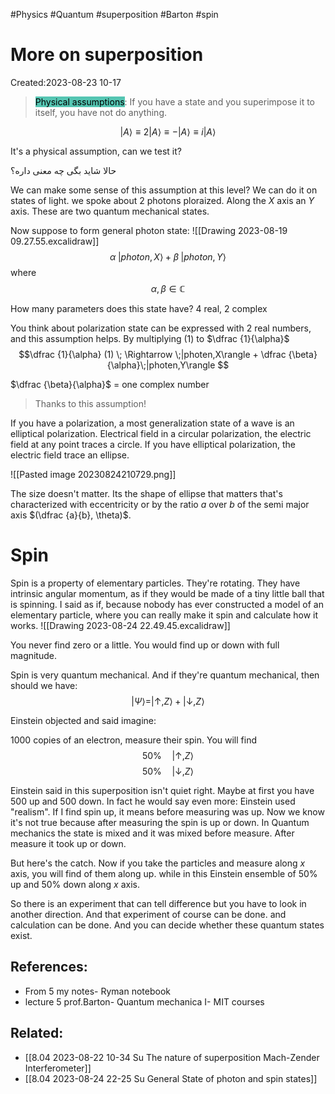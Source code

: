 
#Physics #Quantum #superposition #Barton #spin 
# More on superposition
Created:2023-08-23 10-17

> <mark style="background: #55C5B2;">Physical assumptions</mark>: If you have a state and you superimpose it to itself, you have not do anything.

$$|A\rangle \equiv 2|A\rangle \equiv -|A\rangle \equiv i|A\rangle$$

It's a physical assumption, can we test it?

حالا شاید بگی چه معنی داره؟

We can make some sense of this assumption at this level? We can do it on states of light. we spoke about 2 photons ploraized. Along the $X$ axis an $Y$ axis. These are two quantum mechanical states.

Now suppose to form general photon state:
![[Drawing 2023-08-19 09.27.55.excalidraw]]
$$\alpha \;|photon,X\rangle+\beta \;|photon,Y\rangle \tag{1}$$where 
$$\alpha, \beta \in \mathbb{C}$$

How many parameters does this state have? 4 real, 2 complex

You think about polarization state can be expressed with 2 real numbers, and this assumption helps. By multiplying $(1)$ to $\dfrac {1}{\alpha}$
$$\dfrac {1}{\alpha} (1) \; \Rightarrow \;|photen,X\rangle + \dfrac {\beta}{\alpha}\;|photen,Y\rangle $$

$\dfrac {\beta}{\alpha}$ = one complex number

> Thanks to this assumption!


If you have a polarization, a most generalization state of a wave is an elliptical polarization. Electrical field in a circular polarization, the electric field at any point traces a circle. If you have elliptical polarization, the electric field trace an ellipse.

![[Pasted image 20230824210729.png]]


The size doesn't matter. Its the shape of ellipse that matters
that's characterized with eccentricity or by the ratio
$a$ over $b$ of the semi major axis $(\dfrac {a}{b}, \theta)$.


# Spin

Spin is a property of elementary particles. They're rotating.
They have intrinsic angular momentum, as if they would be made of a tiny little ball that is spinning.
I said as if, because nobody has ever constructed a model of an elementary particle, where you can really make it spin and calculate how it works.
![[Drawing 2023-08-24 22.49.45.excalidraw]]

You never find zero or a little. You would find up or down with full magnitude.

Spin is very quantum mechanical. And if they're quantum mechanical, then should we have:
$$|\Psi\rangle = |\uparrow,Z \rangle + |\downarrow,Z \rangle$$

Einstein objected and said imagine:

1000 copies of an electron, measure their spin. You will find 
$$50\% \quad |\uparrow,Z\rangle$$
$$50\% \quad |\downarrow,Z\rangle$$

Einstein said in this superposition isn't quiet right. Maybe at first you have 500 up and 500 down.
In fact he would say even more: Einstein used "realism".
If I find spin up, it means before measuring was up. Now we know it's not true because after measuring the spin is up or down. In Quantum mechanics the state is mixed and it was mixed before measure. After measure it took up or down.

But here's the catch. Now if you take the particles and measure along $x$ axis, you will find of them along up. while in this Einstein ensemble of $50\%$ up and $50\%$ down along $x$ axis.


So there is an experiment that can tell difference but you have to look in another direction. And that experiment of course can be done. and calculation can be done. And you can decide whether these quantum states exist.

## References:
- From 5 my notes- Ryman notebook
- lecture 5 prof.Barton- Quantum mechanica I- MIT courses
## Related:
- [[8.04 2023-08-22 10-34 Su The nature of superposition Mach-Zender Interferometer]]
- [[8.04 2023-08-24 22-25 Su General State of photon and spin states]]



